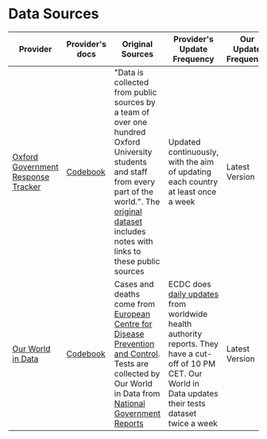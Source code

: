 # Data Sources

| Provider | Provider's docs | Original Sources | Provider's Update Frequency | Our Update Frequency | Update Mechanism |
|----------|-----------------|------------------|-----------------------------|----------------------|------------------|
| [Oxford Government Response Tracker](https://www.bsg.ox.ac.uk/research/research-projects/coronavirus-government-response-tracker) | [Codebook](https://github.com/OxCGRT/covid-policy-tracker/blob/master/documentation/codebook.md) | "Data is collected from public sources by a team of over one hundred Oxford University students and staff from every part of the world.". The [original dataset](https://raw.githubusercontent.com/OxCGRT/covid-policy-tracker/master/data/OxCGRT_latest_withnotes.csv) includes notes with links to these public sources | Updated continuously, with the aim of updating each country at least once a week | Latest Version | [Automatic](https://github.com/rs-delve/covid19_datasets/blob/master/covid19_datasets/oxford_government_policy.py) |
| [Our World in Data](https://ourworldindata.org/coronavirus-data) | [Codebook](https://github.com/owid/covid-19-data/blob/master/public/data/owid-covid-data-codebook.md) | Cases and deaths come from [European Centre for Disease Prevention and Control](https://www.ecdc.europa.eu/en/covid-19-pandemic). Tests are collected by Our World in Data from [National Government Reports](https://ourworldindata.org/coronavirus-testing) | ECDC does [daily updates](https://www.ecdc.europa.eu/en/covid-19/data-collection) from worldwide health authority reports. They have a cut-off of 10 PM CET. Our World in Data updates their tests dataset twice a week | Latest Version | [Automatic](https://github.com/rs-delve/covid19_datasets/blob/master/covid19_datasets/our_world_in_data.py) |





